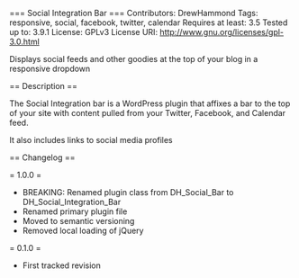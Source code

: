 === Social Integration Bar ===
Contributors: DrewHammond
Tags: responsive, social, facebook, twitter, calendar
Requires at least: 3.5
Tested up to: 3.9.1
License: GPLv3
License URI: http://www.gnu.org/licenses/gpl-3.0.html

Displays social feeds and other goodies at the top of your blog in a responsive dropdown

== Description ==

The Social Integration bar is a WordPress plugin that affixes a bar to the top of your site with content pulled from your Twitter, Facebook, and Calendar feed.

It also includes links to social media profiles

== Changelog ==

= 1.0.0 =
* BREAKING: Renamed plugin class from DH_Social_Bar to DH_Social_Integration_Bar
* Renamed primary plugin file
* Moved to semantic versioning
* Removed local loading of jQuery

= 0.1.0 =
* First tracked revision

